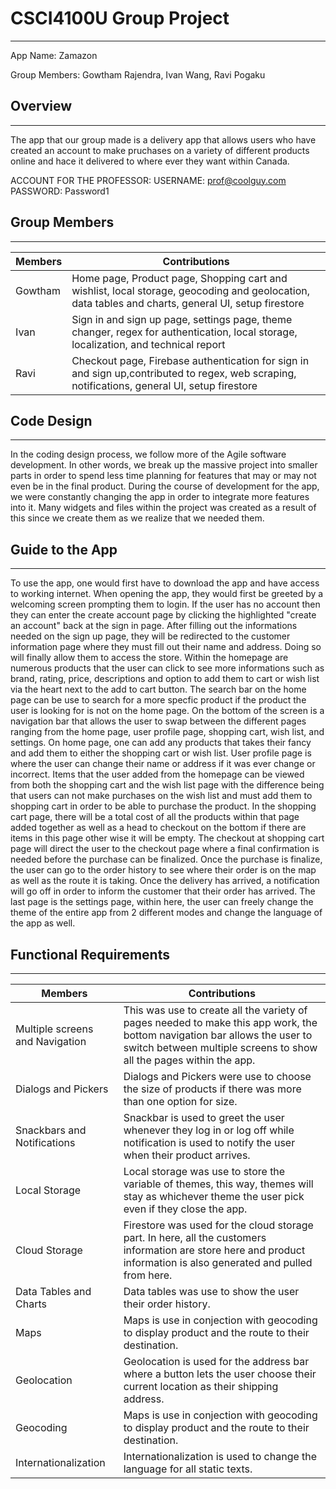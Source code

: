 # CSCI4100U Group Project
---
App Name: Zamazon

Group Members: Gowtham Rajendra, Ivan Wang, Ravi Pogaku

## Overview
---
The app that our group made is a delivery app that allows users who have created an account to make pruchases on a variety of different products online and hace it delivered to where ever they want within Canada.

ACCOUNT FOR THE PROFESSOR:
USERNAME: prof@coolguy.com
PASSWORD: Password1

## Group Members
---
| Members | Contributions |
| ------ | ------ |
| Gowtham | Home page, Product page, Shopping cart and wishlist, local storage, geocoding and geolocation, data tables and charts, general UI, setup firestore |
| Ivan | Sign in and sign up page, settings page, theme changer, regex for authentication, local storage, localization, and technical report |
| Ravi | Checkout page, Firebase authentication for sign in and sign up,contributed to regex, web scraping, notifications, general UI, setup firestore |

## Code Design
---
In the coding design process, we follow more of the Agile software development. In other words, we break up the massive project into smaller parts in order to spend less time planning for features that may or may not even be in the final product. During the course of development for the app, we were constantly changing the app in order to integrate more features into it. Many widgets and files within the project was created as a result of this since we create them as we realize that we needed them.

## Guide to the App
---
To use the app, one would first have to download the app and have access to working internet. When opening the app, they would first be greeted by a welcoming screen prompting them to login. If the user has no account then they can enter the create account page by clicking the highlighted "create an account" back at the sign in page. After filling out the informations needed on the sign up page, they will be redirected to the customer information page where they must fill out their name and address. Doing so will finally allow them to access the store. Within the homepage are numerous products that the user can click to see more informations such as brand, rating, price, descriptions and option to add them to cart or wish list via the heart next to the add to cart button. The search bar on the home page can be use to search for a more specfic product if the product the user is looking for is not on the home page. On the bottom of the screen is a navigation bar that allows the user to swap between the different pages ranging from the home page, user profile page, shopping cart, wish list, and settings. On home page, one can add any products that takes their fancy and add them to either the shopping cart or wish list. User profile page is where the user can change their name or address if it was ever change or incorrect. Items that the user added from the homepage can be viewed from both the shopping cart and the wish list page with the difference being that users can not make purchases on the wish list and must add them to shopping cart in order to be able to purchase the product. In the shopping cart page, there will be a total cost of all the products within that page added together as well as a head to checkout on the bottom if there are items in this page other wise it will be empty. The checkout at shopping cart page will direct the user to the checkout page where a final confirmation is needed before the purchase can be finalized. Once the purchase is finalize, the user can go to the order history to see where their order is on the map as well as the route it is taking. Once the delivery has arrived, a notification will go off in order to inform the customer that their order has arrived. The last page is the settings page, within here, the user can freely change the theme of the entire app from 2 different modes and change the language of the app as well.

## Functional Requirements
---
| Members | Contributions |
| ------ | ------ |
| Multiple screens and Navigation | This was use to create all the variety of pages needed to make this app work, the bottom navigation bar allows the user to switch between multiple screens to show all the pages within the app.  |
| Dialogs and Pickers | Dialogs and Pickers were use to choose the size of products if there was more than one option for size. |
| Snackbars and Notifications | Snackbar is used to greet the user whenever they log in or log off while notification is used to notify the user when their product arrives. |
| Local Storage | Local storage was use to store the variable of themes, this way, themes will stay as whichever theme the user pick even if they close the app. |
| Cloud Storage | Firestore was used for the cloud storage part. In here, all the customers information are store here and product information is also generated and pulled from here. |
| Data Tables and Charts | Data tables was use to show the user their order history. |
| Maps | Maps is use in conjection with geocoding to display product and the route to their destination. |
| Geolocation | Geolocation is used for the address bar where a button lets the user choose their current location as their shipping address. |
| Geocoding | Maps is use in conjection with geocoding to display product and the route to their destination. |
| Internationalization | Internationalization is used to change the language for all static texts. |
